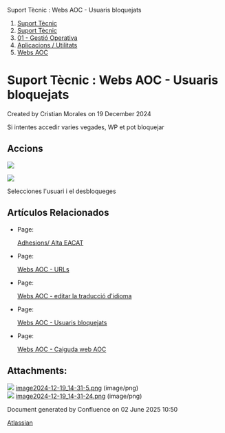 Suport Tècnic : Webs AOC - Usuaris bloquejats  

1.  [Suport Tècnic](index.md)
2.  [Suport Tècnic](13893782.md)
3.  [01 - Gestió Operativa](26313391.md)
4.  [Aplicacions / Utilitats](41517088.md)
5.  [Webs AOC](Webs-AOC_81856274.md)

Suport Tècnic : Webs AOC - Usuaris bloquejats
=============================================

Created by Cristian Morales on 19 December 2024

Si intentes accedir varies vegades, WP et pot bloquejar

Accions
-------

  

  

![](attachments/118555024/118555025.png)

  

![](attachments/118555024/118555026.png)

  

Selecciones l'usuari i el desbloqueges

Artículos Relacionados
----------------------

*   Page:
    
    [Adhesions/ Alta EACAT](/pages/viewpage.action?pageId=26313473)
    
*   Page:
    
    [Webs AOC - URLs](/display/SII/Webs+AOC+-+URLs)
    
*   Page:
    
    [Webs AOC - editar la traducció d'idioma](/pages/viewpage.action?pageId=118555158)
    
*   Page:
    
    [Webs AOC - Usuaris bloquejats](/display/SII/Webs+AOC+-+Usuaris+bloquejats)
    
*   Page:
    
    [Webs AOC - Caiguda web AOC](/display/SII/Webs+AOC+-+Caiguda+web+AOC)
    

  

  

Attachments:
------------

![](images/icons/bullet_blue.gif) [image2024-12-19\_14-31-5.png](attachments/118555024/118555025.png) (image/png)  
![](images/icons/bullet_blue.gif) [image2024-12-19\_14-31-24.png](attachments/118555024/118555026.png) (image/png)  

Document generated by Confluence on 02 June 2025 10:50

[Atlassian](http://www.atlassian.com/)